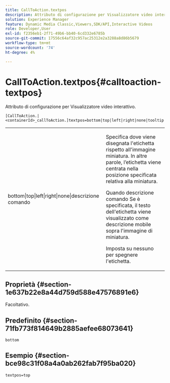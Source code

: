 ```yaml
---
title: CallToAction.textpos
description: Attributo di configurazione per Visualizzatore video interattivo.
solution: Experience Manager
feature: Dynamic Media Classic,Viewers,SDK/API,Interactive Videos
role: Developer,User
exl-id: f2356eb1-2f71-49b6-bb40-6cd332e6785b
source-git-commit: 17556c64af32c957ac25312e2a3288a8d86b5679
workflow-type: tm+mt
source-wordcount: '74'
ht-degree: 4%

---
```


# CallToAction.textpos{#calltoaction-textpos}

Attributo di configurazione per Visualizzatore video interattivo.

`[CallToAction.|<containerId>_callToAction.]textpos=bottom|top|left|right|none|tooltip`

<table id="table_441553CD34C94A58A9D7CBF772DEDDB6"> 
 <tbody> 
  <tr> 
   <td colname="col1"> <p> <span class="codeph"> bottom|top|left|right|none|descrizione comando</span> </p> </td> 
   <td colname="col2"> <p> Specifica dove viene disegnata l'etichetta rispetto all'immagine miniatura. In altre parole, l’etichetta viene centrata nella posizione specificata relativa alla miniatura. </p> <p>Quando <span class="codeph"> descrizione comando</span> Se è specificata, il testo dell'etichetta viene visualizzato come descrizione mobile sopra l'immagine di miniatura. </p> <p>Imposta su <span class="codeph"> nessuno</span> per spegnere l'etichetta. </p> </td> 
  </tr> 
 </tbody> 
</table>

## Proprietà {#section-1e637b22e8a44d759d588e47576891e6}

Facoltativo.

## Predefinito {#section-71fb773f814649b2885aefee68073641}

`bottom`

## Esempio {#section-bce98c31f08a4a0ab262fab7f95ba020}

```
textpos=top
```

